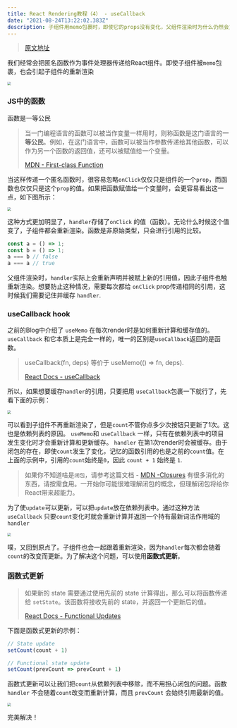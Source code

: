```yaml
---
title: React Rendering教程（4） - useCallback
date: "2021-08-24T13:22:02.383Z"
description: 子组件用memo包裹时，即使它的props没有变化，父组件渲染时为什么仍然会重新渲染？
---
```


> [原文地址](https://alexsidorenko.com/blog/react-render-usecallback/)

我们经常会把匿名函数作为事件处理器传递给React组件。即使子组件被`memo`包裹，也会引起子组件的重新渲染

 <img src="https://alexsidorenko.com/367c6ba9150e78ec8142892817bf80e1/initial.gif" style="zoom:50%;" />



### JS中的函数

函数是一等公民

> 当一门编程语言的函数可以被当作变量一样用时，则称函数是这门语言的**一等公民**。例如，在这门语言中，函数可以被当作参数传递给其他函数，可以作为另一个函数的返回值，还可以被赋值给一个变量。
>
> [MDN - First-class Function](https://developer.mozilla.org/zh-CN/docs/Glossary/First-class_Function)

当这样传递一个匿名函数时，很容易忽略`onClick`仅仅只是组件的一个`prop`，而函数也仅仅只是这个`prop`的值。如果把函数赋值给一个变量时，会更容易看出这一点，如下图所示：

 <img src="https://alexsidorenko.com/4d5c3004310883d24d2edf3f94b68b7d/declare-function.gif" style="zoom:50%;" />

这种方式更加明显了，`handler`存储了`onClick` 的值（函数）。无论什么时候这个值变了，子组件都会重新渲染。函数是非原始类型，只会进行引用的比较。

```javascript
const a = () => 1;
const b = () => 1;
a === b // false
a === a // true
```

父组件渲染时，`handler`实际上会重新声明并被赋上新的引用值，因此子组件也触重新渲染。想要防止这种情况，需要每次都给 `onClick` prop传递相同的引用，这时候我们需要记住并缓存 `handler`.



### useCallback hook

之前的Blog中介绍了 `useMemo` 在每次render时是如何重新计算和缓存值的。 `useCallback` 和它本质上是完全一样的，唯一的区别是`useCallback`返回的是函数。

> useCallback(fn, deps) 等价于 useMemo(() => fn, deps).
>
> [React Docs - useCallback](https://zh-hans.reactjs.org/docs/hooks-reference.html#usecallback)

所以，如果想要缓存`handler`的引用，只要把用 `useCallback`包裹一下就行了，先看下面的示例：

 <img src="https://alexsidorenko.com/e75abaaa66d7a23de75a16de494630d0/empty-dependencies.gif" style="zoom:50%;" />

可以看到子组件不再重新渲染了，但是`count`不管你点多少次按钮只更新了1次。这也是依赖列表的原因。  `useMemo`和 `useCallback` 一样，只有在依赖列表中的项目发生变化时才会重新计算和更新缓存。 `handler` 在第1次render时会被缓存。由于闭包的存在，即使`count`发生了变化，记忆的函数引用的也是之前的`count`值。在上面的示例中，引用的`count`始终是`0`，因此 `count + 1` 始终是 `1`.

> 如果你不知道啥是`闭包`，请参考这篇文档 - [MDN -Closures](https://developer.mozilla.org/en-US/docs/Web/JavaScript/Closures) 有很多消化的东西，请按需食用。一开始你可能很难理解闭包的概念，但理解闭包将给你React带来超能力。

为了使`update`可以更新，可以把`update`放在依赖列表中。通过这种方法 `useCallback` 只要`count`变化时就会重新计算并返回一个持有最新词法作用域的 `handler` 

 <img src="https://alexsidorenko.com/9c6c40fbd7d5b872a86b91e02973bf34/count-dependency.gif" style="zoom:50%;" />

噗，又回到原点了。子组件也会一起跟着重新渲染，因为`handler`每次都会随着`count`的改变而更新。为了解决这个问题，可以使用**函数式更新**。

### 函数式更新

> 如果新的 state 需要通过使用先前的 state 计算得出，那么可以将函数传递给 `setState`。该函数将接收先前的 state，并返回一个更新后的值。
>
> [React Docs - Functional Updates](https://zh-hans.reactjs.org/docs/hooks-reference.html#functional-updates)

下面是函数式更新的示例：

```javascript
// State update
setCount(count + 1)

// Functional state update
setCount(prevCount => prevCount + 1)
```

函数式更新可以让我们把`count`从依赖列表中移除，而不用担心闭包的问题。函数 `handler` 不会随着`count`改变而重新计算，而且 `prevCount` 会始终引用最新的值。

 <img src="https://alexsidorenko.com/4e2eaef484428232f4ffcc280300b732/functional-update.gif" style="zoom:50%;" />

完美解决！
